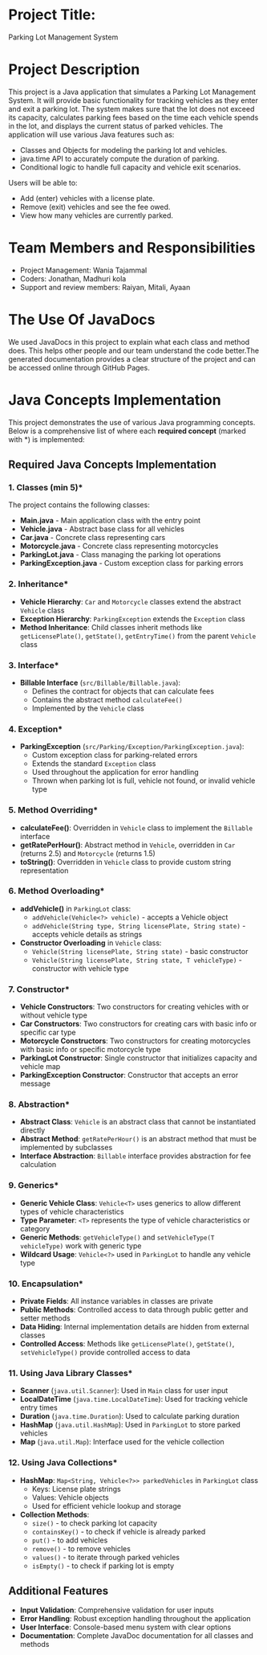 # Project Title:

Parking Lot Management System


# Project Description

This project is a Java application that simulates a Parking Lot Management System. It will provide basic functionality for tracking vehicles as they enter and exit a parking lot. The system makes sure that the lot does not exceed its capacity, calculates parking fees based on the time each vehicle spends in the lot, and displays the current status of parked vehicles.
The application will use various Java features such as:
- Classes and Objects for modeling the parking lot and vehicles.
- java.time API to accurately compute the duration of parking.
- Conditional logic to handle full capacity and vehicle exit scenarios.

Users will be able to:
- Add (enter) vehicles with a license plate.
- Remove (exit) vehicles and see the fee owed.
- View how many vehicles are currently parked.


# Team Members and Responsibilities

- Project Management:  Wania Tajammal 
- Coders: Jonathan, Madhuri kola
- Support and review members: Raiyan, Mitali, Ayaan

# The Use Of JavaDocs

We used JavaDocs in this project to explain what each class and method does. This helps other people and our team understand the code better.The generated documentation provides a clear structure of the project and can be accessed online through GitHub Pages.

# Java Concepts Implementation

This project demonstrates the use of various Java programming concepts. Below is a comprehensive list of where each **required concept** (marked with *) is implemented:

## Required Java Concepts Implementation

### 1. Classes (min 5)*
The project contains the following classes:
- **Main.java** - Main application class with the entry point
- **Vehicle.java** - Abstract base class for all vehicles
- **Car.java** - Concrete class representing cars
- **Motorcycle.java** - Concrete class representing motorcycles
- **ParkingLot.java** - Class managing the parking lot operations
- **ParkingException.java** - Custom exception class for parking errors

### 2. Inheritance*
- **Vehicle Hierarchy**: `Car` and `Motorcycle` classes extend the abstract `Vehicle` class
- **Exception Hierarchy**: `ParkingException` extends the `Exception` class
- **Method Inheritance**: Child classes inherit methods like `getLicensePlate()`, `getState()`, `getEntryTime()` from the parent `Vehicle` class

### 3. Interface*
- **Billable Interface** (`src/Billable/Billable.java`):
  - Defines the contract for objects that can calculate fees
  - Contains the abstract method `calculateFee()`
  - Implemented by the `Vehicle` class

### 4. Exception*
- **ParkingException** (`src/Parking/Exception/ParkingException.java`):
  - Custom exception class for parking-related errors
  - Extends the standard `Exception` class
  - Used throughout the application for error handling
  - Thrown when parking lot is full, vehicle not found, or invalid vehicle type

### 5. Method Overriding*
- **calculateFee()**: Overridden in `Vehicle` class to implement the `Billable` interface
- **getRatePerHour()**: Abstract method in `Vehicle`, overridden in `Car` (returns 2.5) and `Motorcycle` (returns 1.5)
- **toString()**: Overridden in `Vehicle` class to provide custom string representation

### 6. Method Overloading*
- **addVehicle()** in `ParkingLot` class:
  - `addVehicle(Vehicle<?> vehicle)` - accepts a Vehicle object
  - `addVehicle(String type, String licensePlate, String state)` - accepts vehicle details as strings
- **Constructor Overloading** in `Vehicle` class:
  - `Vehicle(String licensePlate, String state)` - basic constructor
  - `Vehicle(String licensePlate, String state, T vehicleType)` - constructor with vehicle type

### 7. Constructor*
- **Vehicle Constructors**: Two constructors for creating vehicles with or without vehicle type
- **Car Constructors**: Two constructors for creating cars with basic info or specific car type
- **Motorcycle Constructors**: Two constructors for creating motorcycles with basic info or specific motorcycle type
- **ParkingLot Constructor**: Single constructor that initializes capacity and vehicle map
- **ParkingException Constructor**: Constructor that accepts an error message

### 8. Abstraction*
- **Abstract Class**: `Vehicle` is an abstract class that cannot be instantiated directly
- **Abstract Method**: `getRatePerHour()` is an abstract method that must be implemented by subclasses
- **Interface Abstraction**: `Billable` interface provides abstraction for fee calculation

### 9. Generics*
- **Generic Vehicle Class**: `Vehicle<T>` uses generics to allow different types of vehicle characteristics
- **Type Parameter**: `<T>` represents the type of vehicle characteristics or category
- **Generic Methods**: `getVehicleType()` and `setVehicleType(T vehicleType)` work with generic type
- **Wildcard Usage**: `Vehicle<?>` used in `ParkingLot` to handle any vehicle type

### 10. Encapsulation*
- **Private Fields**: All instance variables in classes are private
- **Public Methods**: Controlled access to data through public getter and setter methods
- **Data Hiding**: Internal implementation details are hidden from external classes
- **Controlled Access**: Methods like `getLicensePlate()`, `getState()`, `setVehicleType()` provide controlled access to data

### 11. Using Java Library Classes*
- **Scanner** (`java.util.Scanner`): Used in `Main` class for user input
- **LocalDateTime** (`java.time.LocalDateTime`): Used for tracking vehicle entry times
- **Duration** (`java.time.Duration`): Used to calculate parking duration
- **HashMap** (`java.util.HashMap`): Used in `ParkingLot` to store parked vehicles
- **Map** (`java.util.Map`): Interface used for the vehicle collection

### 12. Using Java Collections*
- **HashMap**: `Map<String, Vehicle<?>> parkedVehicles` in `ParkingLot` class
  - Keys: License plate strings
  - Values: Vehicle objects
  - Used for efficient vehicle lookup and storage
- **Collection Methods**: 
  - `size()` - to check parking lot capacity
  - `containsKey()` - to check if vehicle is already parked
  - `put()` - to add vehicles
  - `remove()` - to remove vehicles
  - `values()` - to iterate through parked vehicles
  - `isEmpty()` - to check if parking lot is empty

## Additional Features

- **Input Validation**: Comprehensive validation for user inputs
- **Error Handling**: Robust exception handling throughout the application
- **User Interface**: Console-based menu system with clear options
- **Documentation**: Complete JavaDoc documentation for all classes and methods
